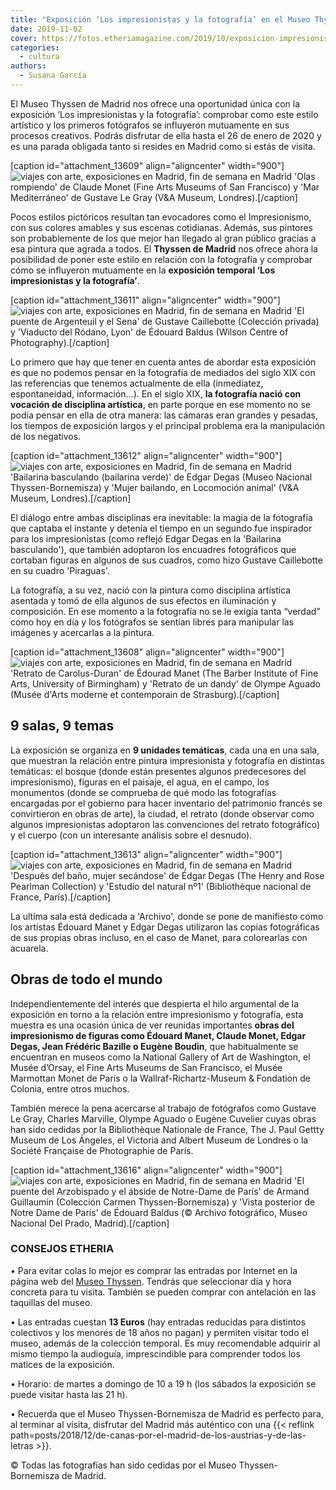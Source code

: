 ```yaml
---
title: "Exposición ‘Los impresionistas y la fotografía’ en el Museo Thyssen de Madrid"
date: 2019-11-02
cover: https://fotos.etheriamagazine.com/2019/10/exposicion-impresionistas-fotografia-personas-paisaje.jpg
categories: 
  - cultura
authors: 
  - Susana García
---
```


El Museo Thyssen de Madrid nos ofrece una oportunidad única con la exposición ‘Los 
impresionistas y la fotografía’: comprobar como este estilo artístico y los primeros 
fotógrafos se influyeron mutuamente en sus procesos creativos. Podrás disfrutar de ella 
hasta el 26 de enero de 2020 y es una parada obligada tanto si resides en Madrid como si 
estás de visita. 

\[caption id="attachment\_13609" align="aligncenter" width="900"\]![viajes con arte, exposiciones en Madrid, fin de semana en Madrid](https://fotos.etheriamagazine.com/2019/10/Exposicion-impresionistas-fotografia-mar.jpg "'Olas rompiendo' de Claude Monet (Fine Arts Museums of San Francisco) y 'Mar Mediterráneo' de Gustave Le Gray (Victoria and Albert Museum, Londres).") 'Olas rompiendo' de Claude Monet (Fine Arts Museums of San Francisco) y 'Mar Mediterráneo' de Gustave Le Gray (V&A Museum, Londres).\[/caption\]

Pocos estilos pictóricos resultan tan evocadores como el Impresionismo, con sus colores amables y sus escenas cotidianas. Además, sus pintores son probablemente de los que mejor han llegado al gran público gracias a esa pintura que agrada a todos. El **Thyssen de Madrid** nos ofrece ahora la posibilidad de poner este estilo en relación con la fotografía y comprobar cómo se influyeron mutuamente en la **exposición temporal ‘Los impresionistas y la fotografía’**.

\[caption id="attachment\_13611" align="aligncenter" width="900"\]![viajes con arte, exposiciones en Madrid, fin de semana en Madrid](https://fotos.etheriamagazine.com/2019/10/exposicion-impresionistas-fotografia-puentes.jpg "'El puente de Argenteuil y el Sena' de Gustave Caillebotte (Colección privada) y 'Viaducto del Ródano, Lyon' de Édouard Baldus (Wilson Centre of Photography).") 'El puente de Argenteuil y el Sena' de Gustave Caillebotte (Colección privada) y 'Viaducto del Ródano, Lyon' de Édouard Baldus (Wilson Centre of Photography).\[/caption\]

Lo primero que hay que tener en cuenta antes de abordar esta exposición es que no podemos pensar en la fotografía de mediados del siglo XIX con las referencias que tenemos actualmente de ella (inmediatez, espontaneidad, información…). En el siglo XIX, **la fotografía nació con vocación de disciplina artística**, en parte porque en ese momento no se podía pensar en ella de otra manera: las cámaras eran grandes y pesadas, los tiempos de exposición largos y el principal problema era la manipulación de los negativos.

\[caption id="attachment\_13612" align="aligncenter" width="900"\]![viajes con arte, exposiciones en Madrid, fin de semana en Madrid](https://fotos.etheriamagazine.com/2019/10/Exposicion-thyssen-impresionistas-fotografia-bailarinas.jpg "'Bailarina basculando (bailarina verde)' de Edgar Degas (Museo Nacional Thyssen-Bornemisza) y 'Mujer bailando, en Locomoción animal' (Victoria and Albert Museum, Londres).") 'Bailarina basculando (bailarina verde)' de Edgar Degas (Museo Nacional Thyssen-Bornemisza) y 'Mujer bailando, en Locomoción animal' (V&A Museum, Londres).\[/caption\]

El diálogo entre ambas disciplinas era inevitable: la magia de la fotografía que captaba el instante y detenía el tiempo en un segundo fue inspirador para los impresionistas (como reflejó Edgar Degas en la 'Bailarina basculando'), que también adoptaron los encuadres fotográficos que cortaban figuras en algunos de sus cuadros, como hizo Gustave Caillebotte en su cuadro 'Piraguas'.

La fotografía, a su vez, nació con la pintura como disciplina artística asentada y tomó de ella algunos de sus efectos en iluminación y composición. En ese momento a la fotografía no se le exigía tanta “verdad” como hoy en día y los fotógrafos se sentían libres para manipular las imágenes y acercarlas a la pintura.

\[caption id="attachment\_13608" align="aligncenter" width="900"\]![viajes con arte, exposiciones en Madrid, fin de semana en Madrid](https://fotos.etheriamagazine.com/2019/10/exposicion-impresionistas-fotografia-figuras.jpg "'Retrato de Carolus-Duran' de Édourad Manet (The Barber Institute of Fine Arts, University of Birmingham) y 'Retrato de un dandy' de Olympe Aguado (Musée d'Arts moderne et contemporain de Strasburg).") 'Retrato de Carolus-Duran' de Édourad Manet (The Barber Institute of Fine Arts, University of Birmingham) y 'Retrato de un dandy' de Olympe Aguado (Musée d'Arts moderne et contemporain de Strasburg).\[/caption\]

## 9 salas, 9 temas

La exposición se organiza en **9 unidades temáticas**, cada una en una sala, que muestran la relación entre pintura impresionista y fotografía en distintas temáticas: el bosque (donde están presentes algunos predecesores del impresionismo), figuras en el paisaje, el agua, en el campo, los monumentos (donde se comprueba de qué modo las fotografías encargadas por el gobierno para hacer inventario del patrimonio francés se convirtieron en obras de arte), la ciudad, el retrato (donde observar como algunos impresionistas adoptaron las convenciones del retrato fotográfico) y el cuerpo (con un interesante análisis sobre el desnudo).

\[caption id="attachment\_13613" align="aligncenter" width="900"\]![viajes con arte, exposiciones en Madrid, fin de semana en Madrid](https://fotos.etheriamagazine.com/2019/10/Exposicion-thyssen-impresionistas-fotografia-cuerpo.jpg "'Después del baño, mujer secándose' de Édgar Degas (The Henry and Rose Pearlman Collection) y 'Estudio del natural nº1' (Bibliothèque nacional de France, París).") 'Después del baño, mujer secándose' de Édgar Degas (The Henry and Rose Pearlman Collection) y 'Estudio del natural nº1' (Bibliothèque nacional de France, París).\[/caption\]

La ultima sala está dedicada a 'Archivo', donde se pone de manifiesto como los artistas Édouard Manet y Edgar Degas utilizaron las copias fotográficas de sus propias obras incluso, en el caso de Manet, para colorearlas con acuarela.

## Obras de todo el mundo

Independientemente del interés que despierta el hilo argumental de la exposición en torno a la relación entre impresionismo y fotografía, esta muestra es una ocasión única de ver reunidas importantes **obras del impresionismo de figuras como Édouard Manet, Claude Monet, Edgar Degas, Jean Frédéric Bazille o Eugène Boudin**, que habitualmente se encuentran en museos como la National Gallery of Art de Washington, el Musée d’Orsay, el Fine Arts Museums de San Francisco, el Musée Marmottan Monet de París o la Wallraf-Richartz-Museum & Fondation de Colonia, entre otros muchos.

También merece la pena acercarse al trabajo de fotógrafos como Gustave Le Gray, Charles Marville, Olympe Aguado o Eugène Cuvelier cuyas obras han sido cedidas por la Bibliothèque Nationale de France, The J. Paul Gettty Museum de Los Ángeles, el Victoria and Albert Museum de Londres o la Société Française de Photographie de París.

\[caption id="attachment\_13616" align="aligncenter" width="900"\]![viajes con arte, exposiciones en Madrid, fin de semana en Madrid](https://fotos.etheriamagazine.com/2019/10/exposicion-thyssen-impresionistas-fotografia-edificios.jpg "'El puente del Arzobispado y el ábside de Notre-Dame de París' de Armand Guillaumin (Colección Carmen Thyssen-Bornemisza) y 'Vista posterior de Notre Dame de París' de Édouard Baldus (© Archivo fotográfico, Museo Nacional Del Prado, Madrid).") 'El puente del Arzobispado y el ábside de Notre-Dame de París' de Armand Guillaumin (Colección Carmen Thyssen-Bornemisza) y 'Vista posterior de Notre Dame de París' de Édouard Baldus (© Archivo fotográfico, Museo Nacional Del Prado, Madrid).\[/caption\]

### CONSEJOS ETHERIA

• Para evitar colas lo mejor es comprar las entradas por Internet en la página web del [Museo Thyssen](https://www.museothyssen.org/exposiciones/impresionistas-fotografia). Tendrás que seleccionar día y hora concreta para tu visita. También se pueden comprar con antelación en las taquillas del museo.

• Las entradas cuestan **13 Euros** (hay entradas reducidas para distintos colectivos y los menores de 18 años no pagan) y permiten visitar todo el museo, además de la colección temporal. Es muy recomendable adquirir al mismo tiempo la audioguía, imprescindible para comprender todos los matices de la exposición.

• Horario: de martes a domingo de 10 a 19 h (los sábados la exposición se puede visitar hasta las 21 h).

• Recuerda que el Museo Thyssen-Bornemisza de Madrid es perfecto para, al terminar al visita, disfrutar del Madrid más auténtico con una {{< reflink path=posts/2018/12/de-canas-por-el-madrid-de-los-austrias-y-de-las-letras >}}.

© Todas las fotografías han sido cedidas por el Museo Thyssen-Bornemisza de Madrid.
